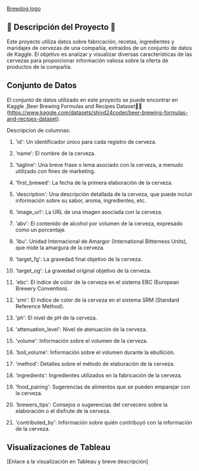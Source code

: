 [Brewdog logo](https://github.com/ClaraGallardo/Visualitation_project/blob/main/image/BREWDOG-LOGO.png)

## 🍻 Descripción del Proyecto 🍻

Este proyecto utiliza datos sobre fabricación, recetas, ingredientes y maridajes de cervezas de una compañía, extraídos de un conjunto de datos de Kaggle. El objetivo es analizar y visualizar diversas características de las cervezas para proporcionar información valiosa sobre la oferta de productos de la compañía.

## Conjunto de Datos

El conjunto de datos utilizado en este proyecto se puede encontrar en Kaggle ,Beer Brewing Formulas and Recipes Dataset🍺🧪(https://www.kaggle.com/datasets/shivd24coder/beer-brewing-formulas-and-recipes-dataset).


Descripcion de columnas:

1. 'id': Un identificador único para cada registro de cerveza.

2. 'name': El nombre de la cerveza.

3. 'tagline': Una breve frase o lema asociado con la cerveza, a menudo utilizado con fines de marketing.

4. 'first_brewed': La fecha de la primera elaboración de la cerveza.

5. 'description': Una descripción detallada de la cerveza, que puede incluir información sobre su sabor, aroma, ingredientes, etc.

6. 'image_url': La URL de una imagen asociada con la cerveza.

7. 'abv': El contenido de alcohol por volumen de la cerveza, expresado como un porcentaje.

8. 'ibu': Unidad Internacional de Amargor (International Bitterness Units), que mide la amargura de la cerveza.

9. 'target_fg': La gravedad final objetivo de la cerveza.

10. 'target_og': La gravedad original objetivo de la cerveza.

11. 'ebc': El índice de color de la cerveza en el sistema EBC (European Brewery Convention).

12. 'srm': El índice de color de la cerveza en el sistema SRM (Standard Reference Method).

13. 'ph': El nivel de pH de la cerveza.

14. 'attenuation_level': Nivel de atenuación de la cerveza.

15. 'volume': Información sobre el volumen de la cerveza.

16. 'boil_volume': Información sobre el volumen durante la ebullición.

17. 'method': Detalles sobre el método de elaboración de la cerveza.

18. 'ingredients': Ingredientes utilizados en la fabricación de la cerveza.

19. 'food_pairing': Sugerencias de alimentos que se pueden emparejar con la cerveza.

20. 'brewers_tips': Consejos o sugerencias del cervecero sobre la elaboración o el disfrute de la cerveza.

21. 'contributed_by': Información sobre quién contribuyó con la información de la cerveza.


## Visualizaciones de Tableau

[Enlace a la visualización en Tableau y breve descripción]

